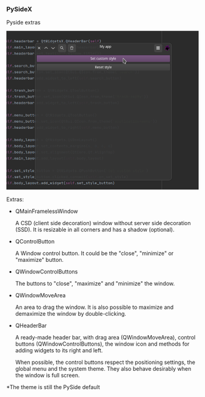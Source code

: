 ### PySideX

Pyside extras

![Image](data/screen.png "screenshot")

Extras:

* QMainFramelessWindow

  A CSD (client side decoration) window without server side decoration (SSD). It is resizable in all corners and has a shadow (optional).

* QControlButton

  A Window control button. It could be the "close", "minimize" or "maximize" button.

* QWindowControlButtons

  The buttons to "close", "maximize" and "minimize" the window.

* QWindowMoveArea

  An area to drag the window. It is also possible to maximize and demaximize the window by double-clicking.

* QHeaderBar

  A ready-made header bar, with drag area (QWindowMoveArea), control buttons (QWindowControlButtons), the window icon and methods for adding widgets to its right and left.

  When possible, the control buttons respect the positioning settings, the global menu and the system theme. They also behave desirably when the window is full screen.

*The theme is still the PySide default
